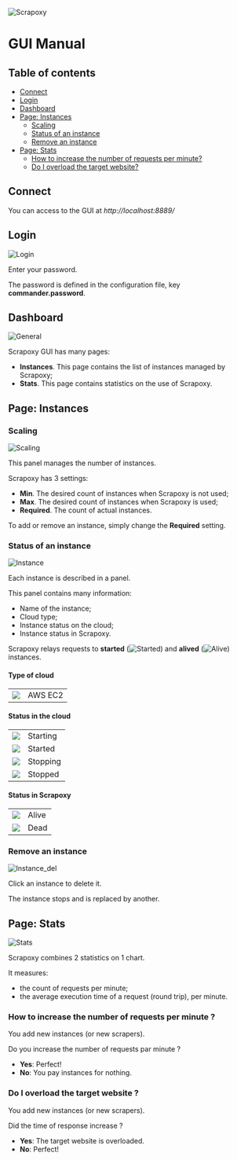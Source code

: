 ![Scrapoxy](https://raw.githubusercontent.com/fabienvauchelles/scrapoxy/master/docs/logo.png)


# GUI Manual

## Table of contents

- [Connect](#connect)
- [Login](#login)
- [Dashboard](#dashboard)
- [Page: Instances](#page-instances)
    - [Scaling](#scaling)
    - [Status of an instance](#status-of-an-instance)
    - [Remove an instance](#remove-an-instance)
- [Page: Stats](#page-stats)
    - [How to increase the number of requests per minute?](#how-to-increase-the-number-of-requests-per-minute-)
    - [Do I overload the target website?](#do-i-overload-the-target-website-)


## Connect

You can access to the GUI at *http://localhost:8889/*


## Login

![Login](https://raw.githubusercontent.com/fabienvauchelles/scrapoxy/master/docs/gui_manual/gui_login.png)

Enter your password.

The password is defined in the configuration file, key **commander.password**.


## Dashboard

![General](https://raw.githubusercontent.com/fabienvauchelles/scrapoxy/master/docs/gui_manual/gui_general.jpg)

Scrapoxy GUI has many pages:

- **Instances**. This page contains the list of instances managed by Scrapoxy;
- **Stats**. This page contains statistics on the use of Scrapoxy.


## Page: Instances


### Scaling

![Scaling](https://raw.githubusercontent.com/fabienvauchelles/scrapoxy/master/docs/gui_manual/gui_scaling.jpg)

This panel manages the number of instances.

Scrapoxy has 3 settings:

- **Min**. The desired count of instances when Scrapoxy is not used;
- **Max**. The desired count of instances when Scrapoxy is used;
- **Required**. The count of actual instances.

To add or remove an instance, simply change the **Required** setting.


### Status of an instance

![Instance](https://raw.githubusercontent.com/fabienvauchelles/scrapoxy/master/docs/gui_manual/gui_instance.png)

Each instance is described in a panel.

This panel contains many information:

- Name of the instance;
- Cloud type;
- Instance status on the cloud;
- Instance status in Scrapoxy.

Scrapoxy relays requests to **started**
(![Started](https://raw.githubusercontent.com/fabienvauchelles/scrapoxy/master/docs/gui_manual/gui_instance_started.png))
and **alived**
(![Alive](https://raw.githubusercontent.com/fabienvauchelles/scrapoxy/master/docs/gui_manual/gui_instance_alive.png))
instances.


#### Type of cloud

<table>
  <tr>
    <td><img src="https://raw.githubusercontent.com/fabienvauchelles/scrapoxy/master/docs/gui_manual/gui_instance_awsec2.png"></td><td>AWS EC2</td>
  </tr>
</table>


#### Status in the cloud

<table>
  <tr>
    <td><img src="https://raw.githubusercontent.com/fabienvauchelles/scrapoxy/master/docs/gui_manual/gui_instance_starting.png"></td><td>Starting</td>
  </tr>
  <tr>
    <td><img src="https://raw.githubusercontent.com/fabienvauchelles/scrapoxy/master/docs/gui_manual/gui_instance_started.png"></td><td>Started</td>
  </tr>
  <tr>
    <td><img src="https://raw.githubusercontent.com/fabienvauchelles/scrapoxy/master/docs/gui_manual/gui_instance_stopping.png"></td><td>Stopping</td>
  </tr>
  <tr>
    <td><img src="https://raw.githubusercontent.com/fabienvauchelles/scrapoxy/master/docs/gui_manual/gui_instance_stopped.png"></td><td>Stopped</td>
  </tr>
</table>


#### Status in Scrapoxy

<table>
  <tr>
    <td><img src="https://raw.githubusercontent.com/fabienvauchelles/scrapoxy/master/docs/gui_manual/gui_instance_alive.png"></td><td>Alive</td>
  </tr>
  <tr>
    <td><img src="https://raw.githubusercontent.com/fabienvauchelles/scrapoxy/master/docs/gui_manual/gui_instance_dead.png"></td><td>Dead</td>
  </tr>
</table>
    

### Remove an instance

![Instance_del](https://raw.githubusercontent.com/fabienvauchelles/scrapoxy/master/docs/gui_manual/gui_instance_del.png)

Click an instance to delete it.

The instance stops and is replaced by another.


## Page: Stats

![Stats](https://raw.githubusercontent.com/fabienvauchelles/scrapoxy/master/docs/gui_manual/gui_stats_requests.jpg)

Scrapoxy combines 2 statistics on 1 chart.

It measures:

- the count of requests per minute;
- the average execution time of a request (round trip), per minute.


### How to increase the number of requests per minute ?

You add new instances (or new scrapers).

Do you increase the number of requests par minute ?

- **Yes**: Perfect!
- **No**: You pay instances for nothing.


### Do I overload the target website ?

You add new instances (or new scrapers).

Did the time of response increase ?

- **Yes**: The target website is overloaded.
- **No**: Perfect!
